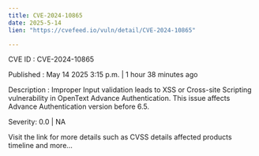 ```yaml
---
title: CVE-2024-10865
date: 2025-5-14
lien: "https://cvefeed.io/vuln/detail/CVE-2024-10865"

---
```


CVE ID : CVE-2024-10865

Published :  May 14
2025
3:15 p.m. | 1 hour
38 minutes ago

Description : Improper Input validation leads to XSS or Cross-site Scripting vulnerability in OpenText Advance Authentication. This issue affects Advance Authentication version before 6.5.

Severity: 0.0 | NA

Visit the link for more details
such as CVSS details
affected products
timeline
and more...
